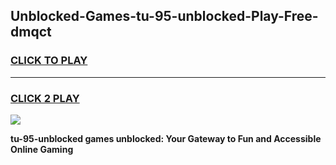 
## Unblocked-Games-tu-95-unblocked-Play-Free-dmqct
<h3>
<a href="https://premium76.site?title=tu-95-unblocked&ref=10A">CLICK TO PLAY</a></h3>
<hr>

<h3>
<a href="https://premium76.site?title=tu-95-unblocked&ref=10A">CLICK 2 PLAY</a>
  
</h3>

<a href="https://premium76.site?title=tu-95-unblocked&ref=10A"><img src="https://clearcache.store/games.png"></a>


**tu-95-unblocked games unblocked: Your Gateway to Fun and Accessible Online Gaming**
